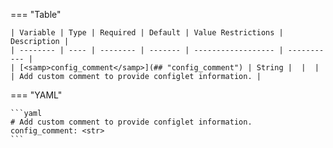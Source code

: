 <!--
  ~ Copyright (c) 2024 Arista Networks, Inc.
  ~ Use of this source code is governed by the Apache License 2.0
  ~ that can be found in the LICENSE file.
  -->
=== "Table"

    | Variable | Type | Required | Default | Value Restrictions | Description |
    | -------- | ---- | -------- | ------- | ------------------ | ----------- |
    | [<samp>config_comment</samp>](## "config_comment") | String |  |  |  | Add custom comment to provide configlet information. |

=== "YAML"

    ```yaml
    # Add custom comment to provide configlet information.
    config_comment: <str>
    ```
